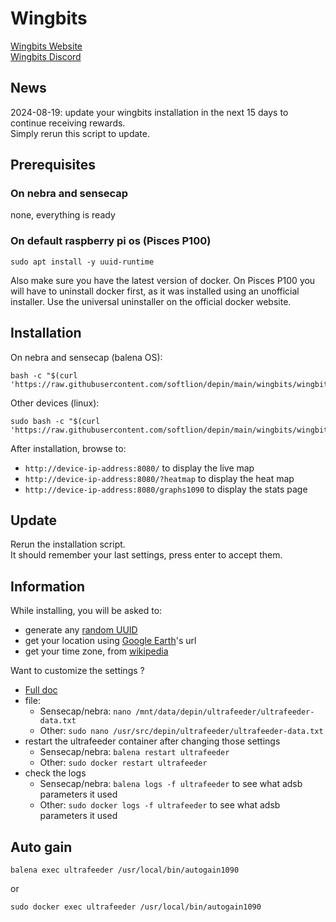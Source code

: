 # Wingbits

[Wingbits Website](https://wingbits.com/)  
[Wingbits Discord](https://discord.com/invite/ZmpRW73qRH)  

## News

2024-08-19: update your wingbits installation in the next 15 days to continue receiving rewards.  
            Simply rerun this script to update.

## Prerequisites

### On nebra and sensecap

none, everything is ready

### On default raspberry pi os (Pisces P100)
```shell
sudo apt install -y uuid-runtime
```
Also make sure you have the latest version of docker. On Pisces P100 you will have to uninstall docker first, as it was installed using an unofficial installer. Use the universal uninstaller on the official docker website.

## Installation

On nebra and sensecap (balena OS):

```shell
bash -c "$(curl 'https://raw.githubusercontent.com/softlion/depin/main/wingbits/wingbits.sh')"
```

Other devices (linux):
```shell
sudo bash -c "$(curl 'https://raw.githubusercontent.com/softlion/depin/main/wingbits/wingbits.sh')"
```

After installation, browse to:
- `http://device-ip-address:8080/` to display the live map
- `http://device-ip-address:8080/?heatmap` to display the heat map
- `http://device-ip-address:8080/graphs1090` to display the stats page




## Update

Rerun the installation script.  
It should remember your last settings, press enter to accept them.

## Information

While installing, you will be asked to:
- generate any [random UUID](https://www.uuidgenerator.net/)
- get your location using [Google Earth](https://earth.google.com/web/)'s url
- get your time zone, from [wikipedia](https://en.wikipedia.org/wiki/List_of_tz_database_time_zones)

Want to customize the settings ?  
- [Full doc](https://github.com/sdr-enthusiasts/docker-adsb-ultrafeeder)
- file:
  - Sensecap/nebra: `nano /mnt/data/depin/ultrafeeder/ultrafeeder-data.txt`
  - Other: `sudo nano /usr/src/depin/ultrafeeder/ultrafeeder-data.txt`
- restart the ultrafeeder container after changing those settings
  - Sensecap/nebra: `balena restart ultrafeeder`
  - Other: `sudo docker restart ultrafeeder`
- check the logs
  - Sensecap/nebra: `balena logs -f ultrafeeder` to see what adsb parameters it used
  - Other: `sudo docker logs -f ultrafeeder` to see what adsb parameters it used

## Auto gain
```
balena exec ultrafeeder /usr/local/bin/autogain1090
```
or
```
sudo docker exec ultrafeeder /usr/local/bin/autogain1090
```

